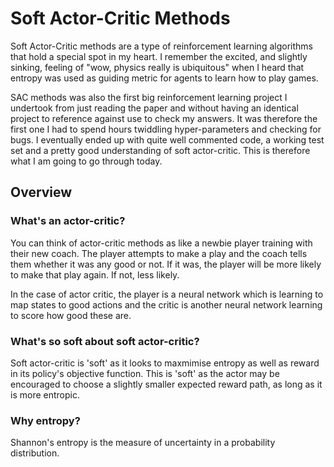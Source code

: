 # Soft Actor-Critic Methods

Soft Actor-Critic methods are a type of reinforcement learning algorithms that hold a special spot in my heart. I remember the excited, and slightly sinking, feeling of "wow, physics really is ubiquitous" when I heard that entropy was used as guiding metric for agents to learn how to play games.

SAC methods was also the first big reinforcement learning project I undertook from just reading the paper and without having an identical project to reference against use to check my answers. It was therefore the first one I had to spend hours twiddling hyper-parameters and checking for bugs. I eventually ended up with quite well commented code, a working test set and a pretty good understanding of soft actor-critic. This is therefore what I am going to go through today.

## Overview

### What's an actor-critic?

You can think of actor-critic methods as like a newbie player training with their new coach. The player attempts to make a play and the coach tells them whether it was any good or not. If it was, the player will be more likely to make that play again. If not, less likely.

In the case of actor critic, the player is a neural network which is learning to map states to good actions and the critic is another neural network learning to score how good these are. 

### What's so soft about soft actor-critic?

Soft actor-critic is 'soft' as it looks to maxmimise entropy as well as reward in its policy's objective function. This is 'soft' as the actor may be encouraged to choose a slightly smaller expected reward path, as long as it is more entropic.

### Why entropy?

Shannon's entropy is the measure of uncertainty in a probability distribution.